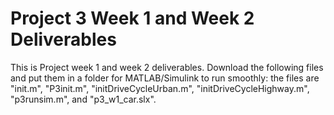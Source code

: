 # Project 3 Week 1 and Week 2 Deliverables
This is Project week 1 and week 2 deliverables. Download the following files and put them in a folder for MATLAB/Simulink to run smoothly: the files are "init.m", "P3init.m", "initDriveCycleUrban.m", "initDriveCycleHighway.m", "p3runsim.m", and "p3_w1_car.slx".
